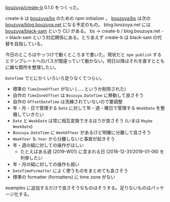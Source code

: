 [bouzuya/create-b][] 0.1.0 をつくった。

create-b は [bouzuya/bs][] のための npm initializer 。 [bouzuya/bs][] は次の [bouzuya/blog.bouzuya.net][] になる予定のもの。 blog.bouzuya.net には [bouzuya/black-sam][] という CLI がある。 bs -> create-b / blog.bouzuya.net -> black-sam という対応関係にある。とりあえず create-b は black-sam の代替を目指している。

今日のところはやっつけで動くところまで書いた。現状だと `npm publish` するとテンプレートへのパスが間違っていて動かない。明日以降はそれを直すとともに雑な箇所を整理したい。

`DateTime` でとにかくいろいろ足りなくてつらい。

- 標準の `TimeZoneOffset` がない (……というか削除された)
- 自作の `TimeZoneOffset` は `Bouzuya.DateTime` に移動して良さそう
- 自作の `OffsetDateTime` は洗練されていないので要調整
- 年・月・日で管理する `Date` に対して年・週・曜日で管理する `WeekDate` を整備していきたい
- `Date` と `WeekDate` は常に相互変換できるほうが良さそう (いまは `Maybe WeekDate`)
- `Bouzuya.DateTime` に `WeekOfYear` があるけど明確に分離して良さそう
- `WeekYear` も `Year` から分離しないと事故が起きそう
- 年・週の組に対しての操作がほしい
  - たとえばある週 (2019-W01) に含まれる日 (2018-12-31/2019-01-06) を列挙したい
- 年・月の組に対しての操作も弱い
- `DateTimeFormatter` によく使うものをまとめても良さそう
- 標準の formatter (formatters) に time zone がない

examples に追加するだけで良さそうなものはそうする。足りないものはパッケージ化する。

[bouzuya/black-sam]: https://github.com/bouzuya/black-sam
[bouzuya/blog.bouzuya.net]: https://github.com/bouzuya/blog.bouzuya.net
[bouzuya/bs]: https://github.com/bouzuya/bs
[bouzuya/create-b]: https://github.com/bouzuya/create-b
